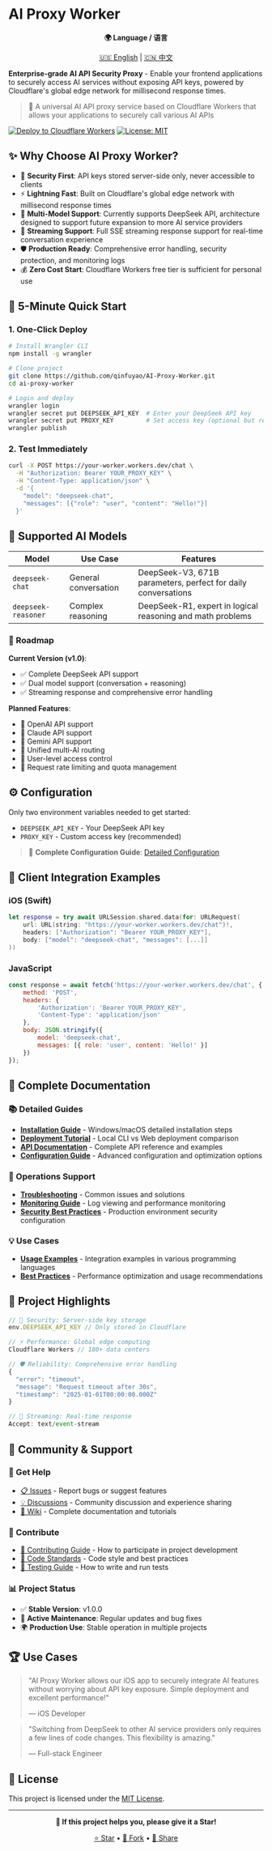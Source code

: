 # AI Proxy Worker

<div align="center">

**🌍 Language / 语言**

[🇺🇸 English](./README.en.md) | [🇨🇳 中文](./README.md)

</div>

**Enterprise-grade AI API Security Proxy** - Enable your frontend applications to securely access AI services without exposing API keys, powered by Cloudflare's global edge network for millisecond response times.

> 🚀 A universal AI API proxy service based on Cloudflare Workers that allows your applications to securely call various AI APIs

[![Deploy to Cloudflare Workers](https://deploy.workers.cloudflare.com/button)](https://deploy.workers.cloudflare.com/?url=https://github.com/qinfuyao/AI-Proxy-Worker)
[![License: MIT](https://img.shields.io/badge/License-MIT-yellow.svg)](./LICENSE)

## ✨ Why Choose AI Proxy Worker?

- 🔐 **Security First**: API keys stored server-side only, never accessible to clients
- ⚡ **Lightning Fast**: Built on Cloudflare's global edge network with millisecond response times
- 🤖 **Multi-Model Support**: Currently supports DeepSeek API, architecture designed to support future expansion to more AI service providers
- 🌊 **Streaming Support**: Full SSE streaming response support for real-time conversation experience
- 🛡️ **Production Ready**: Comprehensive error handling, security protection, and monitoring logs
- 💰 **Zero Cost Start**: Cloudflare Workers free tier is sufficient for personal use

## 🚀 5-Minute Quick Start

### 1. One-Click Deploy
```bash
# Install Wrangler CLI
npm install -g wrangler

# Clone project
git clone https://github.com/qinfuyao/AI-Proxy-Worker.git
cd ai-proxy-worker

# Login and deploy
wrangler login
wrangler secret put DEEPSEEK_API_KEY  # Enter your DeepSeek API key
wrangler secret put PROXY_KEY         # Set access key (optional but recommended)
wrangler publish
```

### 2. Test Immediately
```bash
curl -X POST https://your-worker.workers.dev/chat \
  -H "Authorization: Bearer YOUR_PROXY_KEY" \
  -H "Content-Type: application/json" \
  -d '{
    "model": "deepseek-chat",
    "messages": [{"role": "user", "content": "Hello!"}]
  }'
```

## 🎯 Supported AI Models

| Model | Use Case | Features |
|-------|----------|----------|
| `deepseek-chat` | General conversation | DeepSeek-V3, 671B parameters, perfect for daily conversations |
| `deepseek-reasoner` | Complex reasoning | DeepSeek-R1, expert in logical reasoning and math problems |

### 🔮 Roadmap

**Current Version (v1.0)**:
- ✅ Complete DeepSeek API support
- ✅ Dual model support (conversation + reasoning)
- ✅ Streaming response and comprehensive error handling

**Planned Features**:
- 🔄 OpenAI API support
- 🔄 Claude API support  
- 🔄 Gemini API support
- 🔄 Unified multi-AI routing
- 🔄 User-level access control
- 🔄 Request rate limiting and quota management

## ⚙️ Configuration

Only two environment variables needed to get started:
- `DEEPSEEK_API_KEY` - Your DeepSeek API key
- `PROXY_KEY` - Custom access key (recommended)

> 📖 **Complete Configuration Guide**: [Detailed Configuration](./docs/Configuration.en.md)

## 📱 Client Integration Examples

### iOS (Swift)
```swift
let response = try await URLSession.shared.data(for: URLRequest(
    url: URL(string: "https://your-worker.workers.dev/chat")!,
    headers: ["Authorization": "Bearer YOUR_PROXY_KEY"],
    body: ["model": "deepseek-chat", "messages": [...]]
))
```

### JavaScript
```javascript
const response = await fetch('https://your-worker.workers.dev/chat', {
    method: 'POST',
    headers: {
        'Authorization': 'Bearer YOUR_PROXY_KEY',
        'Content-Type': 'application/json'
    },
    body: JSON.stringify({
        model: 'deepseek-chat',
        messages: [{ role: 'user', content: 'Hello!' }]
    })
});
```

## 📖 Complete Documentation

### 📚 Detailed Guides
- **[Installation Guide](./docs/Installation.en.md)** - Windows/macOS detailed installation steps
- **[Deployment Tutorial](./docs/Deployment.en.md)** - Local CLI vs Web deployment comparison
- **[API Documentation](./docs/API-Reference.en.md)** - Complete API reference and examples
- **[Configuration Guide](./docs/Configuration.en.md)** - Advanced configuration and optimization options

### 🔧 Operations Support  
- **[Troubleshooting](./docs/Troubleshooting.en.md)** - Common issues and solutions
- **[Monitoring Guide](./docs/Monitoring.en.md)** - Log viewing and performance monitoring
- **[Security Best Practices](./docs/Security.en.md)** - Production environment security configuration

### 💡 Use Cases
- **[Usage Examples](./docs/Examples.en.md)** - Integration examples in various programming languages
- **[Best Practices](./docs/Best-Practices.en.md)** - Performance optimization and usage recommendations

## 🌟 Project Highlights

```javascript
// 🔐 Security: Server-side key storage
env.DEEPSEEK_API_KEY // Only stored in Cloudflare

// ⚡ Performance: Global edge computing
Cloudflare Workers // 180+ data centers

// 🛡️ Reliability: Comprehensive error handling
{
  "error": "timeout",
  "message": "Request timeout after 30s",
  "timestamp": "2025-01-01T00:00:00.000Z"
}

// 🌊 Streaming: Real-time response
Accept: text/event-stream
```

## 🤝 Community & Support

### 💬 Get Help
- [📋 Issues](../../issues) - Report bugs or suggest features
- [💡 Discussions](../../discussions) - Community discussion and experience sharing
- [📖 Wiki](../../wiki) - Complete documentation and tutorials

### 🔧 Contribute
- [🤝 Contributing Guide](./docs/Contributing.en.md) - How to participate in project development
- [📝 Code Standards](./docs/Code-Style.en.md) - Code style and best practices
- [🧪 Testing Guide](./docs/Testing.en.md) - How to write and run tests

### 📊 Project Status
- ✅ **Stable Version**: v1.0.0
- 🔄 **Active Maintenance**: Regular updates and bug fixes
- 🌍 **Production Use**: Stable operation in multiple projects

## 🏆 Use Cases

> "AI Proxy Worker allows our iOS app to securely integrate AI features without worrying about API key exposure. Simple deployment and excellent performance!" 
> 
> — iOS Developer

> "Switching from DeepSeek to other AI service providers only requires a few lines of code changes. This flexibility is amazing."
> 
> — Full-stack Engineer

## 📄 License

This project is licensed under the [MIT License](./LICENSE).

---

<div align="center">

**🌟 If this project helps you, please give it a Star!**

[⭐ Star](../../stargazers) • [🍴 Fork](../../fork) • [📢 Share](https://twitter.com/intent/tweet?text=AI%20Proxy%20Worker%20-%20Universal%20AI%20API%20proxy%20service%20based%20on%20Cloudflare%20Workers&url=https://github.com/qinfuyao/AI-Proxy-Worker)

</div>